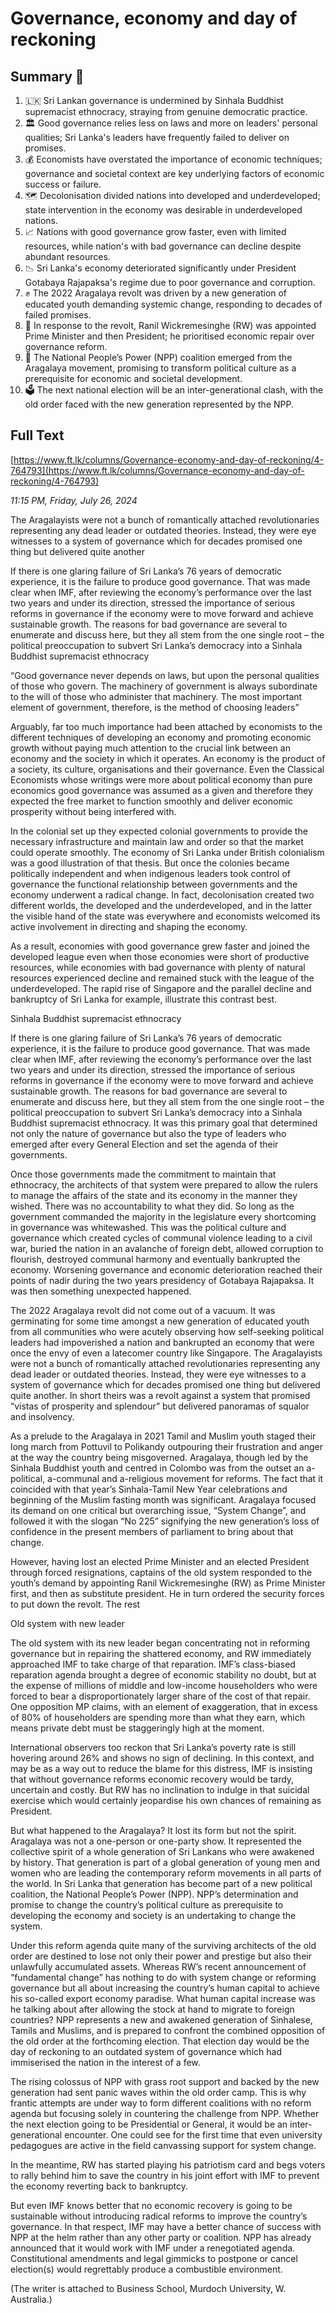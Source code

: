# Governance, economy and day of reckoning

## Summary 🤖

1. 🇱🇰 Sri Lankan governance is undermined by Sinhala Buddhist supremacist ethnocracy, straying from genuine democratic practice.
2. 🏛️ Good governance relies less on laws and more on leaders' personal qualities; Sri Lanka's leaders have frequently failed to deliver on promises.
3. 💰 Economists have overstated the importance of economic techniques; governance and societal context are key underlying factors of economic success or failure.
4. 🗺️ Decolonisation divided nations into developed and underdeveloped; state intervention in the economy was desirable in underdeveloped nations.
5. 📈 Nations with good governance grow faster, even with limited resources, while nation's with bad governance can decline despite abundant resources.
6. 📉 Sri Lanka's economy deteriorated significantly under President Gotabaya Rajapaksa's regime due to poor governance and corruption.
7. ✊ The 2022 Aragalaya revolt was driven by a new generation of educated youth demanding systemic change, responding to decades of failed promises.
8. 🔄 In response to the revolt, Ranil Wickremesinghe (RW) was appointed Prime Minister and then President; he prioritised economic repair over governance reform.
9. 🚀 The National People’s Power (NPP) coalition emerged from the Aragalaya movement, promising to transform political culture as a prerequisite for economic and societal development.
10. 🗳️ The next national election will be an inter-generational clash, with the old order faced with the new generation represented by the NPP.

## Full Text

[https://www.ft.lk/columns/Governance-economy-and-day-of-reckoning/4-764793](https://www.ft.lk/columns/Governance-economy-and-day-of-reckoning/4-764793)

*11:15 PM, Friday, July 26, 2024*

The Aragalayists were not a bunch of romantically attached revolutionaries representing any dead leader or outdated theories. Instead, they were eye witnesses to a system of governance which for decades promised one thing but delivered quite another

If there is one glaring failure of Sri Lanka’s 76 years of democratic experience, it is the failure to produce good governance. That was made clear when IMF, after reviewing the economy’s performance over the last two years and under its direction, stressed the importance of serious reforms in governance if the economy were to move forward and achieve sustainable growth. The reasons for bad governance are several to enumerate and discuss here, but they all stem from the one single root – the political preoccupation to subvert Sri Lanka’s democracy into a Sinhala Buddhist supremacist ethnocracy

“Good governance never depends on laws, but upon the personal qualities of those who govern. The machinery of government is always subordinate to the will of those who administer that machinery. The most important element of government, therefore, is the method of choosing leaders”

Arguably, far too much importance had been attached by economists to the different techniques of developing an economy and promoting economic growth without paying much attention to the crucial link between an economy and the society in which it operates. An economy is the product of a society, its culture, organisations and their governance. Even the Classical Economists whose writings were more about political economy than pure economics good governance was assumed as a given and therefore they expected the free market to function smoothly and deliver economic prosperity without being interfered with.

In the colonial set up they expected colonial governments to provide the necessary infrastructure and maintain law and order so that the market could operate smoothly. The economy of Sri Lanka under British colonialism was a good illustration of that thesis. But once the colonies became politically independent and when indigenous leaders took control of governance the functional relationship between governments and the economy underwent a radical change. In fact, decolonisation created two different worlds, the developed and the underdeveloped, and in the latter the visible hand of the state was everywhere and economists welcomed its active involvement in directing and shaping the economy.

As a result, economies with good governance grew faster and joined the developed league even when those economies were short of productive resources, while economies with bad governance with plenty of natural resources experienced decline and remained stuck with the league of the underdeveloped. The rapid rise of Singapore and the parallel decline and bankruptcy of Sri Lanka for example, illustrate this contrast best.

Sinhala Buddhist supremacist ethnocracy

If there is one glaring failure of Sri Lanka’s 76 years of democratic experience, it is the failure to produce good governance. That was made clear when IMF, after reviewing the economy’s performance over the last two years and under its direction, stressed the importance of serious reforms in governance if the economy were to move forward and achieve sustainable growth. The reasons for bad governance are several to enumerate and discuss here, but they all stem from the one single root – the political preoccupation to subvert Sri Lanka’s democracy into a Sinhala Buddhist supremacist ethnocracy. It was this primary goal that determined not only the nature of governance but also the type of leaders who emerged after every General Election and set the agenda of their governments.

Once those governments made the commitment to maintain that ethnocracy, the architects of that system were prepared to allow the rulers to manage the affairs of the state and its economy in the manner they wished. There was no accountability to what they did. So long as the government commanded the majority in the legislature every shortcoming in governance was whitewashed. This was the political culture and governance which created cycles of communal violence leading to a civil war, buried the nation in an avalanche of foreign debt, allowed corruption to flourish, destroyed communal harmony and eventually bankrupted the economy. Worsening governance and economic deterioration reached their points of nadir during the two years presidency of Gotabaya Rajapaksa. It was then something unexpected happened.

The 2022 Aragalaya revolt did not come out of a vacuum. It was germinating for some time amongst a new generation of educated youth from all communities who were acutely observing how self-seeking political leaders had impoverished a nation and bankrupted an economy that were once the envy of even a latecomer country like Singapore. The Aragalayists were not a bunch of romantically attached revolutionaries representing any dead leader or outdated theories. Instead, they were eye witnesses to a system of governance which for decades promised one thing but delivered quite another. In short theirs was a revolt against a system that promised “vistas of prosperity and splendour” but delivered panoramas of squalor and insolvency.

As a prelude to the Aragalaya in 2021 Tamil and Muslim youth staged their long march from Pottuvil to Polikandy outpouring their frustration and anger at the way the country being misgoverned. Aragalaya, though led by the Sinhala Buddhist youth and centred in Colombo was from the outset an a-political, a-communal and a-religious movement for reforms. The fact that it coincided with that year’s Sinhala-Tamil New Year celebrations and beginning of the Muslim fasting month was significant. Aragalaya focused its demand on one critical but overarching issue, “System Change”, and followed it with the slogan “No 225” signifying the new generation’s loss of confidence in the present members of parliament to bring about that change.

However, having lost an elected Prime Minister and an elected President through forced resignations, captains of the old system responded to the youth’s demand by appointing Ranil Wickremesinghe (RW) as Prime Minister first, and then as substitute president. He in turn ordered the security forces to put down the revolt. The rest

Old system with new leader

The old system with its new leader began concentrating not in reforming governance but in repairing the shattered economy, and RW immediately approached IMF to take charge of that reparation. IMF’s class-biased reparation agenda brought a degree of economic stability no doubt, but at the expense of millions of middle and low-income householders who were forced to bear a disproportionately larger share of the cost of that repair. One opposition MP claims, with an element of exaggeration, that in excess of 80% of householders are spending more than what they earn, which means private debt must be staggeringly high at the moment.

International observers too reckon that Sri Lanka’s poverty rate is still hovering around 26% and shows no sign of declining. In this context, and may be as a way out to reduce the blame for this distress, IMF is insisting that without governance reforms economic recovery would be tardy, uncertain and costly. But RW has no inclination to indulge in that suicidal exercise which would certainly jeopardise his own chances of remaining as President.

But what happened to the Aragalaya? It lost its form but not the spirit. Aragalaya was not a one-person or one-party show. It represented the collective spirit of a whole generation of Sri Lankans who were awakened by history. That generation is part of a global generation of young men and women who are leading the contemporary reform movements in all parts of the world. In Sri Lanka that generation has become part of a new political coalition, the National People’s Power (NPP). NPP’s determination and promise to change the country’s political culture as prerequisite to developing the economy and society is an undertaking to change the system.

Under this reform agenda quite many of the surviving architects of the old order are destined to lose not only their power and prestige but also their unlawfully accumulated assets. Whereas RW’s recent announcement of “fundamental change” has nothing to do with system change or reforming governance but all about increasing the country’s human capital to achieve his so-called export economy paradise. What human capital increase was he talking about after allowing the stock at hand to migrate to foreign countries? NPP represents a new and awakened generation of Sinhalese, Tamils and Muslims, and is prepared to confront the combined opposition of the old order at the forthcoming election. That election day would be the day of reckoning to an outdated system of governance which had immiserised the nation in the interest of a few.

The rising colossus of NPP with grass root support and backed by the new generation had sent panic waves within the old order camp. This is why frantic attempts are under way to form different coalitions with no reform agenda but focusing solely in countering the challenge from NPP. Whether the next election going to be Presidential or General, it would be an inter-generational encounter. One could see for the first time that even university pedagogues are active in the field canvassing support for system change.

In the meantime, RW has started playing his patriotism card and begs voters to rally behind him to save the country in his joint effort with IMF to prevent the economy reverting back to bankruptcy.

But even IMF knows better that no economic recovery is going to be sustainable without introducing radical reforms to improve the country’s governance. In that respect, IMF may have a better chance of success with NPP at the helm rather than any other party or coalition. NPP has already announced that it would work with IMF under a renegotiated agenda. Constitutional amendments and legal gimmicks to postpone or cancel election(s) would regrettably produce a combustible environment.

(The writer is attached to Business School, Murdoch University, W. Australia.)

